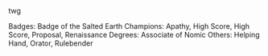 twg

Badges: Badge of the Salted Earth 
Champions: Apathy, High Score, High Score, Proposal, Renaissance
Degrees: Associate of Nomic
Others: Helping Hand, Orator, Rulebender

